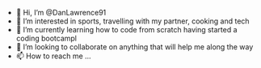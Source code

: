 - 👋 Hi, I’m @DanLawrence91
- 👀 I’m interested in sports, travelling with my partner, cooking and tech
- 🌱 I’m currently learning how to code from scratch having started a coding bootcampl
- 💞️ I’m looking to collaborate on anything that will help me along the way
- 📫 How to reach me ...

<!---
DanLawrence91/DanLawrence91 is a ✨ special ✨ repository because its `README.md` (this file) appears on your GitHub profile.
You can click the Preview link to take a look at your changes.
--->
